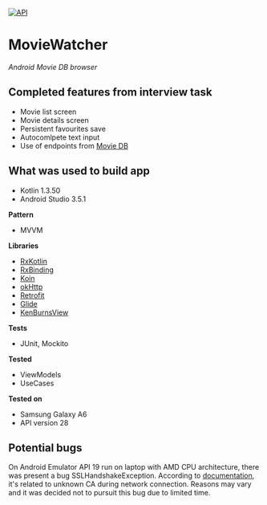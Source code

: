 [![API](https://img.shields.io/badge/API-19%2B-brightgreen.svg?style=flat)](https://android-arsenal.com/api?level=19)
# MovieWatcher
*Android Movie DB browser*

## Completed features from interview task
* Movie list screen
* Movie details screen
* Persistent favourites save
* Autocomlpete text input
* Use of endpoints from <a href="https://www.themoviedb.org/documentation/api?language=en-US" title="Movie DB">Movie DB</a>

## What was used to build app
* Kotlin 1.3.50
* Android Studio 3.5.1

**Pattern**
* MVVM

**Libraries**
* <a href="https://github.com/ReactiveX/RxKotlin" title="RxKotlin">RxKotlin</a>
* <a href="https://github.com/JakeWharton/RxBinding" title="RxBinding">RxBinding</a>
* <a href="https://insert-koin.io" title="Koin">Koin</a>
* <a href="https://github.com/square/okhttp" title="okHttp">okHttp</a>
* <a href="https://github.com/square/retrofit" title="Retrofit">Retrofit</a>
* <a href="https://github.com/bumptech/glide" title="Glide">Glide</a>
* <a href="https://github.com/flavioarfaria/KenBurnsView" title="KenBurnsView">KenBurnsView</a>

**Tests**
* JUnit, Mockito

**Tested**
* ViewModels
* UseCases

**Tested on**
* Samsung Galaxy A6
* API version 28

## Potential bugs
On Android Emulator API 19 run on laptop with AMD CPU architecture, there was present a bug SSLHandshakeException.
According to <a href="https://developer.android.com/training/articles/security-ssl#UnknownCa" title="documentation">documentation</a>, it's related to unknown CA during network connection. Reasons may vary and it was decided not to pursuit this bug due to limited time.
